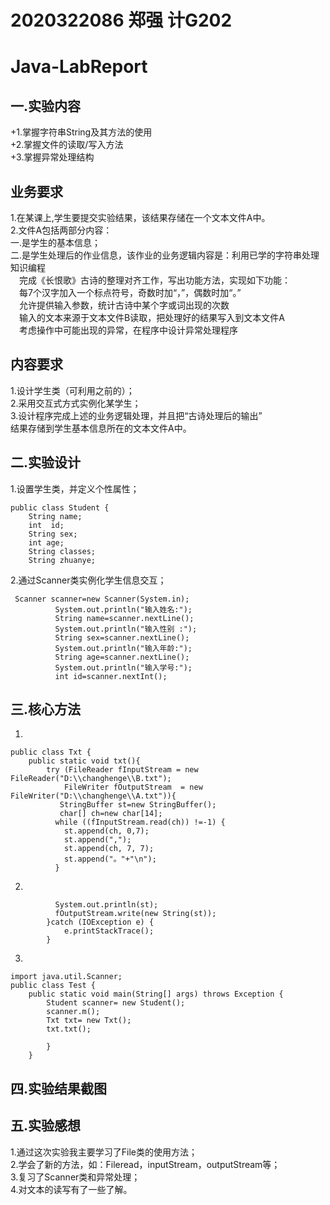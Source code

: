 #  2020322086 郑强 计G202 
# Java-LabReport
## 一.实验内容
+1.掌握字符串String及其方法的使用  
+2.掌握文件的读取/写入方法  
+3.掌握异常处理结构  

## 业务要求
1.在某课上,学生要提交实验结果，该结果存储在一个文本文件A中。  
2.文件A包括两部分内容：  
一.是学生的基本信息；  
二.是学生处理后的作业信息，该作业的业务逻辑内容是：利用已学的字符串处理知识编程  
&emsp;完成《长恨歌》古诗的整理对齐工作，写出功能方法，实现如下功能：  
&emsp;每7个汉字加入一个标点符号，奇数时加“，”，偶数时加“。”  
&emsp;允许提供输入参数，统计古诗中某个字或词出现的次数  
&emsp;输入的文本来源于文本文件B读取，把处理好的结果写入到文本文件A  
&emsp;考虑操作中可能出现的异常，在程序中设计异常处理程序  

## 内容要求  
1.设计学生类（可利用之前的）；  
2.采用交互式方式实例化某学生；  
3.设计程序完成上述的业务逻辑处理，并且把“古诗处理后的输出”  
结果存储到学生基本信息所在的文本文件A中。  



## 二.实验设计

1.设置学生类，并定义个性属性；  
```
public class Student {
	String name;							
	int  id;						    	
	String sex;							
	int age;						
	String classes;					
	String zhuanye;		
```
2.通过Scanner类实例化学生信息交互；
```
 Scanner scanner=new Scanner(System.in);
		  System.out.println("输入姓名:");
		  String name=scanner.nextLine(); 
		  System.out.println("输入性别 :");
		  String sex=scanner.nextLine();
		  System.out.println("输入年龄:");
		  String age=scanner.nextLine();
		  System.out.println("输入学号:");
		  int id=scanner.nextInt();
```
## 三.核心方法  
1.  
```
public class Txt {
	public static void txt(){
		try (FileReader fInputStream = new FileReader("D:\\changhenge\\B.txt");
			FileWriter fOutputStream  = new FileWriter("D:\\changhenge\\A.txt")){
		   StringBuffer st=new StringBuffer();
		   char[] ch=new char[14];
		  while ((fInputStream.read(ch)) !=-1) {
		    st.append(ch, 0,7);
		    st.append(",");
		    st.append(ch, 7, 7);
		    st.append("。"+"\n");
		  }
```
2.  
```
		  System.out.println(st);
	      fOutputStream.write(new String(st));
		}catch (IOException e) {
			e.printStackTrace();
		}
```  
3.
```
import java.util.Scanner;
public class Test {
	public static void main(String[] args) throws Exception {
		Student scanner= new Student();
		scanner.m();
		Txt txt= new Txt();
		txt.txt();
		
		} 
	}
```
## 四.实验结果截图 

## 五.实验感想  
1.通过这次实验我主要学习了File类的使用方法；  
2.学会了新的方法，如：Fileread，inputStream，outputStream等；  
3.复习了Scanner类和异常处理；  
4.对文本的读写有了一些了解。
